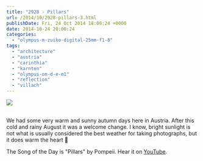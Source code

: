 ```yaml
---
title: "2928 - Pillars"
url: /2014/10/2928-pillars-3.html
publishDate: Fri, 24 Oct 2014 18:00:24 +0000
date: 2014-10-24 20:00:24
categories: 
  - "olympus-m-zuiko-digital-25mm-f1-8"
tags: 
  - "architecture"
  - "austria"
  - "carinthia"
  - "karnten"
  - "olympus-om-d-e-m1"
  - "reflection"
  - "villach"
---
```

<div class="container">
<div class="center"><a target="_blank" href="https://d25zfm9zpd7gm5.cloudfront.net/1200x1200/2014/20141005_160909_lr.jpg"><img src="https://d25zfm9zpd7gm5.cloudfront.net/0600x0600/2014/20141005_160909_lr.jpg" /></a></div>
</div>
<br />

We had some very warm and sunny autumn days here in Austria. After this cold and rainy August it was a welcome change. I know, bright sunlight is not what is usually considered the best weather for taking photographs, but it does warm the heart 🙂

The Song of the Day is "Pillars" by Pompeii. Hear it on <a href="https://www.youtube.com/watch?v=aTrDRQkCop4" target="_blank">YouTube</a>.

